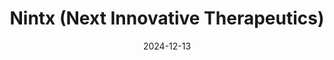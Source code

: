 ---  
layout: startup_page  
title: "Nintx (Next Innovative Therapeutics)"  
id: "nintx.com.br"  
permalink: "/nintxnextinnovativetherapeuticsnintx.com.br12132024/"  
website: "https://www.nintx.com.br/"  
funding_round: "Series A"  
funding_amount: "$10M"  
investors: "Pitanga, Ecoa Capital, MOV Investimentos, Tiaraju, Adeste"  
about: "Nintx is a Brazilian biotech company developing treatments for multifactorial diseases using the country's biodiversity. They employ an innovative approach focusing on multi-target therapies and proprietary technologies like xGI_biomics_® and GAIA_path_®, aiming to license preclinical therapies to large pharmaceutical companies."  
markets: "Biotech, Pharmaceuticals, Biopharma, Biotechnology, Chemical"  
hq: "São Paulo, São Paulo, Brazil"  
founded_year: "2021"  
linkedin: "https://www.linkedin.com/company/nintx/"  
twitter: ""  
instagram: ""  
facebook: ""  
crunchbase: "https://www.crunchbase.com/organization/nintx"  
pitchbook: ""  

date_display: "13-Dec-2024"  
date: "2024-12-13"

# SEO Optimization  
meta_title: "Nintx (Next Innovative Therapeutics) - Series A Funding ($10M)"  
meta_description: "Nintx (Next Innovative Therapeutics), Nintx is a Brazilian biotech company developing treatments for multifactorial diseases using the country's biodiversity. They employ an innovative app..."  
meta_keywords: "Nintx (Next Innovative Therapeutics), Biotech, Pharmaceuticals, Biopharma, Biotechnology, Chemical, Series A funding"  
canonical_url: "https://startup.projectstartups.com/nintxnextinnovativetherapeuticsnintx.com.br12132024/"  
---